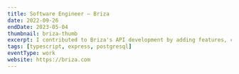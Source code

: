 ```yaml
---
title: Software Engineer – Briza
date: 2022-09-26
endDate: 2023-05-04
thumbnail: briza-thumb
excerpt: I contributed to Briza's API development by adding features, configuring insurance carriers, and improving internal tools.
tags: [typescript, express, postgresql]
eventType: work
website: https://briza.com
---
```

